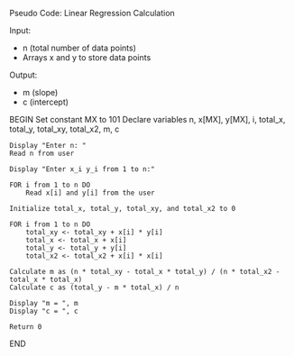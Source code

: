 Pseudo Code: Linear Regression Calculation

Input:
- n (total number of data points)
- Arrays x and y to store data points

Output:
- m (slope)
- c (intercept)

BEGIN
    Set constant MX to 101
    Declare variables n, x[MX], y[MX], i, total_x, total_y, total_xy, total_x2, m, c

    Display "Enter n: "
    Read n from user

    Display "Enter x_i y_i from 1 to n:"

    FOR i from 1 to n DO
        Read x[i] and y[i] from the user

    Initialize total_x, total_y, total_xy, and total_x2 to 0

    FOR i from 1 to n DO
        total_xy <- total_xy + x[i] * y[i]
        total_x <- total_x + x[i]
        total_y <- total_y + y[i]
        total_x2 <- total_x2 + x[i] * x[i]

    Calculate m as (n * total_xy - total_x * total_y) / (n * total_x2 - total_x * total_x)
    Calculate c as (total_y - m * total_x) / n

    Display "m = ", m
    Display "c = ", c

    Return 0
END
